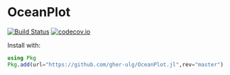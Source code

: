 # OceanPlot


[![Build Status](https://github.com/gher-ulg/OceanPlot.jl/workflows/CI/badge.svg)](https://github.com/gher-ulg/OceanPlot.jl/actions)
[![codecov.io](http://codecov.io/github/gher-ulg/OceanPlot.jl/coverage.svg?branch=master)](http://codecov.io/github/gher-ulg/OceanPlot.jl?branch=master)

Install with:

```julia
using Pkg
Pkg.add(url="https://github.com/gher-ulg/OceanPlot.jl",rev="master")
```
